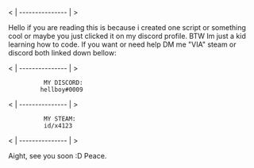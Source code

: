    < |      ---------------      | >

Hello if you are reading this is because i created one script or something cool or maybe you just clicked it on my discord profile.
BTW Im just a kid learning how to code.
If you want or need help DM me "VIA" steam or discord both linked down bellow:

   < |      ---------------      | >

              MY DISCORD:
             hellboy#0009
             
   < |      ---------------      | >
                 
              MY STEAM:
              id/x4123
             
   < |      ---------------      | >
   
   Aight, see you soon :D
   Peace.
